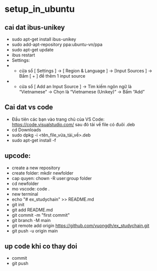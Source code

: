 # setup_in_ubuntu
## cai dat ibus-unikey
- sudo apt-get install ibus-unikey
- sudo add-apt-repository ppa:ubuntu-vn/ppa
- sudo apt-get update
- ibus restart
- Settings: 
- - cửa sổ [ Settings ] -> [ Region  & Language ] -> [Input Sources ] -> Bấm [ + ] để thêm 1 input source
- - cửa sổ [ Add an Input Source ] -> Tìm kiếm ngôn ngữ là “Vietnamese” -> Chọn là “Vietnamese (Unikey)” -> Bấm “Add”

## Cai dat vs code
- Đầu tiên các bạn vào trang chủ của VS Code: https://code.visualstudio.com/ sau đó tải về file có đuôi .deb
- cd Downloads
- sudo dpkg -i <tên_file_vừa_tải_về>.deb
- sudo apt-get install -f 

## upcode:
- create a new repository
- create folder: mkdir newfolder
- cap quyen: chown -R user:group folder
- cd newfolder
- mo vscode: code .
- new terminal
- echo "# ex_studychain" >> README.md
- git init
- git add README.md
- git commit -m "first commit"
- git branch -M main
- git remote add origin https://github.com/vuongdh/ex_studychain.git
- git push -u origin main

## up code khi co thay doi
- commit
- git push